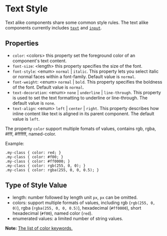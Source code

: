 # Text Style

Text alike components share some common style rules. The text alike components currently includes [`text`](../components/text.md) and [`input`](../components/input.md).

## Properties

- `color`: &lt;colors&gt; this property set the foreground color of an component's text content.
- `font-size`: &lt;length&gt; this property specifies the size of the font.
- `font-style`: &lt;enum&gt; `normal` | `italic`. This property lets you select italic or normal faces within a font-family. Default value is `normal`.
- `font-weight`: &lt;enum&gt; `normal` | `bold`. This property specifies the boldness of the font. Default value is `normal`.
- `text-decoration`: &lt;enum&gt; `none` | `underline` | `line-through`. This property is used to set the text formatting to underline or line-through. The default value is `none`.
- `text-align`: &lt;enum&gt; `left` | `center` | `right`. This property describes how inline content like text is aligned in its parent component. The default value is `left`.

The property `color` support multiple fomats of values, contains rgb, rgba, #fff, #ffffff, named-color.

Example:

```
.my-class { color: red; }
.my-class { color: #f00; }
.my-class { color: #ff0000; }
.my-class { color: rgb(255, 0, 0); }
.my-class { color: rgba(255, 0, 0, 0.5); }
```

## Type of Style Value

- length: number followed by length unit `px`, `px` can be omitted.
- colors: support multiple formats of values, including rgb (`rgb(255, 0, 0)`), rgba (`rgba(255, 0, 0, 0.5)`), hexadecimal (`#ff0000`), short hexadecimal (`#f00`), named color (`red`).
- enumerated values: a limited number of string values.

**Note:** [The list of color keywords.](./color-names.md)

